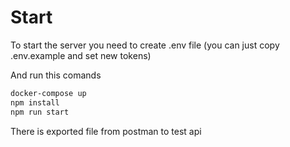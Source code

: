 # Start

To start the server you need to create .env file (you can just copy .env.example and set new tokens)

And run this comands

```bash
docker-compose up
npm install
npm run start
```

There is exported file from postman to test api
